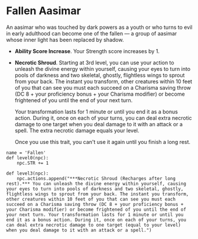 # Fallen Aasimar
An aasimar who was touched by dark powers as a youth or who turns to evil in early adulthood can become one of the fallen — a group of aasimar whose inner light has been replaced by shadow.

* **Ability Score Increase**. Your Strength score increases by 1.

* **Necrotic Shroud**. Starting at 3rd level, you can use your action to unleash the divine energy within yourself, causing your eyes to turn into pools of darkness and two skeletal, ghostly, flightless wings to sprout from your back. The instant you transform, other creatures within 10 feet of you that can see you must each succeed on a Charisma saving throw (DC 8 + your proficiency bonus + your Charisma modifier) or become frightened of you until the end of your next turn.

  Your transformation lasts for 1 minute or until you end it as a bonus action. During it, once on each of your turns, you can deal extra necrotic damage to one target when you deal damage to it with an attack or a spell. The extra necrotic damage equals your level.

  Once you use this trait, you can't use it again until you finish a long rest.

```
name = 'Fallen'
def level0(npc): 
    npc.STR += 1

def level3(npc): 
    npc.actions.append("***Necrotic Shroud (Recharges after long rest).*** You can unleash the divine energy within yourself, causing your eyes to turn into pools of darkness and two skeletal, ghostly, flightless wings to sprout from your back. The instant you transform, other creatures within 10 feet of you that can see you must each succeed on a Charisma saving throw (DC 8 + your proficiency bonus + your Charisma modifier) or become frightened of you until the end of your next turn. Your transformation lasts for 1 minute or until you end it as a bonus action. During it, once on each of your turns, you can deal extra necrotic damage to one target (equal to your level) when you deal damage to it with an attack or a spell.")
```

